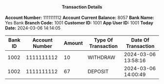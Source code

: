 <div style="text-align: center;">

#### Transaction Details

</div>


**Account Number:**    1111111112
**Account Current Balance:**     8057
**Bank Name:**       Yes Bank
**Branch Code:**     1001
**Customer ID:**     1001
**App User ID:**     1001
**Today Date:**      2024-03-06 14:14:05


| Bank ID | Account Number | Amount | Type Of Transaction | Date Of Transaction |
|----|------|-----|-----|-----|
| 1002 | 1111111112 | 10 | WITHDRAW | 2024-03-06 13:58:16 |
| 1002 | 1111111112 | 67 | DEPOSIT | 2024-03-06 14:00:49 |
